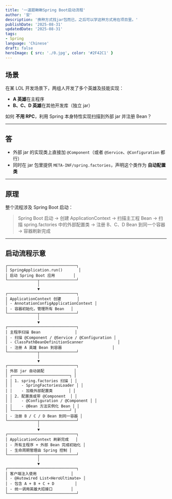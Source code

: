```yaml
---
title: '一道题瞅瞅Spring Boot启动流程'
author: '安'
description: '换种方式找jar包而已，之后可以学这种方式用在项目里。'
publishDate: '2025-08-31'
updatedDate: '2025-08-31'
tags:
- Spring
language: 'Chinese'
draft: false
heroImage: { src: './0.jpg', color: '#2F42C1' }
---
```

## 场景

在某 LOL 开发场景下，两组人开发了多个英雄及技能实现：

* **A 英雄**在主程序
* **B、C、D 英雄**在其他开发库（独立 jar）

如何 **不用 RPC**，利用 Spring 本身特性实现扫描到外部 jar 并注册 Bean？

---

## 答

* 外部 jar 的实现类上直接加 `@Component`（或者 `@Service`、`@Configuration` 都行）
* 同时在 jar 包里提供 `META-INF/spring.factories`，声明这个类作为 **自动配置类**

---

## 原理

整个流程涉及 Spring Boot 启动：

> Spring Boot 启动 → 创建 ApplicationContext → 扫描主工程 Bean → 扫描 spring.factories 中的外部配置类 → 注册 B、C、D Bean 到同一个容器 → 容器刷新完成

---

## 启动流程示意

```
┌──────────────────────────────┐
│ SpringApplication.run()       │
│ 启动 Spring Boot 应用        │
└─────────────┬────────────────┘
              │
              ▼
┌──────────────────────────────┐
│ ApplicationContext 创建       │
│ - AnnotationConfigApplicationContext │
│ - 容器初始化，管理所有 Bean   │
└─────────────┬────────────────┘
              │
              ▼
┌──────────────────────────────┐
│ 主程序扫描 Bean               │
│ - 扫描 @Component / @Service / @Configuration │
│ - ClassPathBeanDefinitionScanner               │
│ - 注册 A 英雄 Bean 到容器                      │
└─────────────┬────────────────┘
              │
              ▼
┌──────────────────────────────┐
│ 外部 jar 自动装配             │
│ ┌─────────────────────────┐ │
│ │ 1. spring.factories 扫描 │ │
│ │    - SpringFactoriesLoader │ │
│ │    - 加载外部配置类       │ │
│ │ 2. 配置类或带 @Component  │ │
│ │    - @Configuration / @Component │ │
│ │    - @Bean 方法实例化 Bean │ │
│ └─────────────────────────┘ │
│ - 注册 B / C / D Bean 到同一容器 │
└─────────────┬────────────────┘
              │
              ▼
┌──────────────────────────────┐
│ ApplicationContext 刷新完成   │
│ - 所有主程序 + 外部 Bean 完成初始化 │
│ - 生命周期管理由 Spring 控制 │
└─────────────┬────────────────┘
              │
              ▼
┌──────────────────────────────┐
│ 客户端注入使用               │
│ - @Autowired List<HeroUltimate> │
│ - 包含 A + B + C + D         │
│ - 统一调用英雄大招接口        │
└──────────────────────────────┘
```

